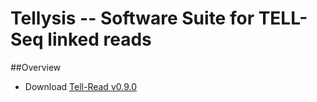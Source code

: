 # Tellysis -- Software Suite for TELL-Seq linked reads  

##Overview


* Download [Tell-Read v0.9.0](https://github.com/universalsequencing/tellysis/releases/download/0.9.0/tellread.tar.gz)

